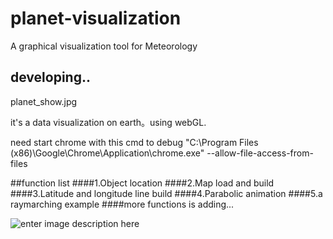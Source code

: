 # planet-visualization
A graphical visualization tool for Meteorology

## developing..

planet_show.jpg

it's a data visualization on earth。using webGL.

need start chrome with this cmd to debug
"C:\Program Files (x86)\Google\Chrome\Application\chrome.exe" --allow-file-access-from-files

##function list
####1.Object location
####2.Map load and build
####3.Latitude and longitude line build
####4.Parabolic animation
####5.a raymarching example
####more functions is adding...

![enter image description here](http://106.14.191.146//planet_show.jpg)